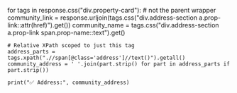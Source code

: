 for tags in response.css("div.property-card"):  # not the parent wrapper
    community_link = response.urljoin(tags.css("div.address-section a.prop-link::attr(href)").get())
    community_name = tags.css("div.address-section a.prop-link span.prop-name::text").get()

    # Relative XPath scoped to just this tag
    address_parts = tags.xpath(".//span[@class='address']//text()").getall()
    community_address = ' '.join(part.strip() for part in address_parts if part.strip())

    print("✅ Address:", community_address)
